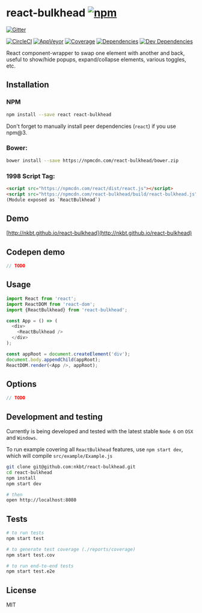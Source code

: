 # react-bulkhead [![npm](https://img.shields.io/npm/v/react-bulkhead.svg?style=flat-square)](https://www.npmjs.com/package/react-bulkhead)

[![Gitter](https://img.shields.io/gitter/room/nkbt/help.svg?style=flat-square)](https://gitter.im/nkbt/help)

[![CircleCI](https://img.shields.io/circleci/project/nkbt/react-bulkhead.svg?style=flat-square&label=nix-build)](https://circleci.com/gh/nkbt/react-bulkhead)
[![AppVeyor](https://img.shields.io/appveyor/ci/nkbt/react-bulkhead.svg?style=flat-square&label=win-build)](https://ci.appveyor.com/project/nkbt/react-bulkhead)
[![Coverage](https://img.shields.io/codecov/c/github/nkbt/react-bulkhead.svg?style=flat-square)](https://codecov.io/github/nkbt/react-bulkhead?branch=master)
[![Dependencies](https://img.shields.io/david/nkbt/react-bulkhead.svg?style=flat-square)](https://david-dm.org/nkbt/react-bulkhead)
[![Dev Dependencies](https://img.shields.io/david/dev/nkbt/react-bulkhead.svg?style=flat-square)](https://david-dm.org/nkbt/react-bulkhead#info=devDependencies)

React component-wrapper to swap one element with another and back, useful to show/hide popups, expand/collapse elements, various toggles, etc.

## Installation

### NPM
```sh
npm install --save react react-bulkhead
```

Don't forget to manually install peer dependencies (`react`) if you use npm@3.


### Bower:
```sh
bower install --save https://npmcdn.com/react-bulkhead/bower.zip
```


### 1998 Script Tag:
```html
<script src="https://npmcdn.com/react/dist/react.js"></script>
<script src="https://npmcdn.com/react-bulkhead/build/react-bulkhead.js"></script>
(Module exposed as `ReactBulkhead`)
```


## Demo

[http://nkbt.github.io/react-bulkhead](http://nkbt.github.io/react-bulkhead)

## Codepen demo

```js
// TODO
```

## Usage
```js
import React from 'react';
import ReactDOM from 'react-dom';
import {ReactBulkhead} from 'react-bulkhead';

const App = () => (
  <div>
    <ReactBulkhead />
  </div>
);

const appRoot = document.createElement('div');
document.body.appendChild(appRoot);
ReactDOM.render(<App />, appRoot);
```

## Options

```js
// TODO
```

## Development and testing

Currently is being developed and tested with the latest stable `Node 6` on `OSX` and `Windows`.

To run example covering all `ReactBulkhead` features, use `npm start dev`, which will compile `src/example/Example.js`

```bash
git clone git@github.com:nkbt/react-bulkhead.git
cd react-bulkhead
npm install
npm start dev

# then
open http://localhost:8080
```

## Tests

```bash
# to run tests
npm start test

# to generate test coverage (./reports/coverage)
npm start test.cov

# to run end-to-end tests
npm start test.e2e
```

## License

MIT
